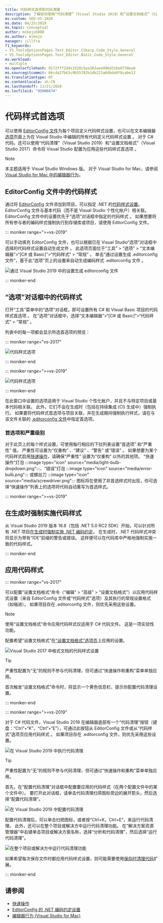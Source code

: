 ```yaml
---
title: 代码样式选项和代码清理
description: 了解如何使用“代码清理”（Visual Studio 2019）和“设置文档格式”（Visual Studio 2017）命令将 Visual Studio 配置为应用代码样式首选项。
ms.custom: SEO-VS-2020
ms.date: 04/25/2019
ms.topic: conceptual
author: mikejo5000
ms.author: mikejo
manager: jillfra
f1_keywords:
- VS.ToolsOptionsPages.Text_Editor.CSharp.Code_Style.General
- VS.ToolsOptionsPages.Text_Editor.Basic.Code_Style.General
ms.workload:
- multiple
ms.openlocfilehash: 9172fff2dde1528c5ea382aea996d316e0738ea0
ms.sourcegitcommit: 66cda27b63c9b55782b1db223a6dbda9f8cabe13
ms.translationtype: HT
ms.contentlocale: zh-CN
ms.lasthandoff: 11/21/2020
ms.locfileid: "95006674"
---
```

# <a name="code-style-preferences"></a>代码样式首选项

可以使用 [EditorConfig 文件](#code-styles-in-editorconfig-files)为每个项目定义代码样式设置，也可以在文本编辑器[选项](#code-styles-in-the-options-dialog-box)页面上为在 Visual Studio 中编辑的所有代码定义代码样式设置  。 对于 C# 代码，还可以使用“代码清理”（Visual Studio 2019）和“设置文档格式”（Visual Studio 2017）命令将 Visual Studio 配置为应用这些代码样式首选项   。

> [!NOTE]
> 本主题适用于 Visual Studio  Windows 版。 对于 Visual Studio for Mac，请参阅 [Visual Studio for Mac 中的编辑器行为](/visualstudio/mac/editor-behavior)。

## <a name="code-styles-in-editorconfig-files"></a>EditorConfig 文件中的代码样式

通过将 [EditorConfig](create-portable-custom-editor-options.md) 文件添加到项目，可以指定 .NET 的[代码样式设置](/dotnet/fundamentals/code-analysis/code-style-rule-options)。 EditorConfig 文件与基本代码（而不是 Visual Studio 个性化帐户）相关联。 EditorConfig 文件中的设置优先于“选项”对话框中指定的代码样式  。 如果想要将所有参与者的编码样式强制执行到存储库或项目，请使用 EditorConfig 文件。

::: moniker range=">=vs-2019"

可以手动填充 EditorConfig 文件，也可以根据已在 Visual Studio“选项”对话框中选择的代码样式设置自动生成文件  。 此选项页面位于“工具” > “选项” > “文本编辑器”>“[C# 或 Basic]”>“代码样式” > “常规”        。 单击“通过设置生成 .editorconfig 文件”，基于此“选项”页上的设置来自动生成编码样式 .editorconfig 文件    。

![通过 Visual Studio 2019 中的设置生成 editorconfig 文件](media/vs-2019/generate-editorconfig-file-small.png)

::: moniker-end

## <a name="code-styles-in-the-options-dialog-box"></a>“选项”对话框中的代码样式

打开“工具”菜单中的“选项”对话框，即可设置所有 C# 和 Visual Basic 项目的代码样式首选项   。 在“选项”对话框中，选择“文本编辑器”>“[C# 或 Basic]”>“代码样式” > “常规”       。

列表中的每一项都会显示所选首选项的预览：

::: moniker range="vs-2017"

![代码样式选项](media/code-style-quick-actions-dialog.png)

::: moniker-end

::: moniker range=">=vs-2019"

![代码样式选项](media/vs-2019/code-style-quick-actions-dialog.png)

::: moniker-end

在此窗口中设置的选项适用于 Visual Studio 个性化帐户，并且不与特定项目或基本代码相关联。 此外，它们不会在生成时（包括在持续集成 (CI) 生成中）强制执行。 如果要将代码样式首选项与项目关联，并在生成期间强制执行样式，请在与该文件关联的 [.editorconfig 文件](#code-styles-in-editorconfig-files)中指定首选项。

### <a name="preference-and-severity"></a>首选项和严重级别

对于此页上的每个样式设置，可使用每行相应的下拉列表设置“首选项”  和“严重性”  值。 严重性可设置为“仅重构”  、“建议”  、“警告”  或“错误”  。 如果想要为某个代码样式启用[快速操作](../ide/quick-actions.md)，请确保“严重性”  设置为“仅重构”  以外的其他项。 “快速操作”灯泡 :::image type="icon" source="media/light-bulb-dropdown.png":::、“错误”灯泡 :::image type="icon" source="media/error-bulb.png"::: 或螺丝刀 :::image type="icon" source="media/screwdriver.png"::: 图标将在使用了非首选样式时出现，你可选择“快速操作”列表上的选项将代码自动重写为首选样式。

::: moniker range=">=vs-2019"

## <a name="enforce-code-styles-on-build"></a>在生成时强制实施代码样式

从 Visual Studio 2019 版本 16.8（包括 .NET 5.0 RC2 SDK）开始，可以针对所有 .NET 项目[在生成时强制实施 .NET 编码约定](/dotnet/fundamentals/productivity/code-analysis#code-style-analysis)。 在生成时，.NET 代码样式冲突将显示为带有“IDE”前缀的警告或错误。 这样便可以在代码库中严格地强制实施一致的代码样式。

::: moniker-end

## <a name="apply-code-styles"></a>应用代码样式

::: moniker range="vs-2017"

可以配置“设置文档格式”命令（“编辑” > “高级” > “设置文档格式”）以应用代码样式设置（来自 EditorConfig 文件或“代码样式”选项）及其执行的常规设置格式（如缩进）。 如果项目存在 .editorconfig 文件，则优先采用这些设置。

> [!NOTE]
> 使用“设置文档格式”命令应用代码样式仅适用于 C# 代码文件。 这是一项实验性功能。

配置希望“设置文档格式”在[“设置文档格式”选项页](reference/options-text-editor-csharp-formatting.md#format-document-settings)上应用的设置。

![Visual Studio 2017 中格式文档的代码样式设置](media/format-document-settings-experiment.png)

> [!TIP]
> 严重性配置为“无”的规则不参与代码清理，但可通过“快速操作和重构”菜单单独应用。

首次触发“设置文档格式”命令时，将显示一个黄色信息栏，提示你配置代码清理设置。

::: moniker-end

::: moniker range=">=vs-2019"

对于 C# 代码文件，Visual Studio 2019 在编辑器底部有一个“代码清理”按钮（键盘：“Ctrl”+“K”、“Ctrl”+“E”），可通过此按钮从 EditorConfig 文件或从“代码样式”选项页应用代码样式    。 如果项目存在 .editorconfig 文件，则优先采用这些设置。

![在 Visual Studio 2019 中执行代码清理](media/execute-code-cleanup.png)

> [!TIP]
> 严重性配置为“无”的规则不参与代码清理，但可通过“快速操作和重构”菜单单独应用。

首先，在“配置代码清理”对话框中配置要应用的代码样式（在两个配置文件中的某个文件中）。 要打开此对话框，请单击代码清理扫帚图标旁边的展开箭头，然后选择“配置代码清理”。

![在 Visual Studio 2019 中配置代码清理](media/configure-code-cleanup.png)

配置代码清理后，可以单击扫把图标，或者按“Ctrl+K，Ctrl+E”，来运行代码清理。    此外，还可以在整个项目或解决方中运行代码清理功能。 在“解决方案资源管理器”中右键单击项目或解决方案名称，选择“分析和代码清理”，然后选择“运行代码清理”。

![在整个项目或解决方中运行代码清理功能](media/run-code-cleanup-project-solution.png)

如果希望每次保存文件时都应用代码样式设置，则可能需要使用[保存时清理代码](https://marketplace.visualstudio.com/items?itemName=MadsKristensen.CodeCleanupOnSave)扩展。

::: moniker-end

## <a name="see-also"></a>请参阅

- [快速操作](../ide/quick-actions.md)
- [EditorConfig 的 .NET 编码约定设置](/dotnet/fundamentals/code-analysis/code-style-rule-options)
- [编辑器行为 (Visual Studio for Mac)](/visualstudio/mac/editor-behavior)
